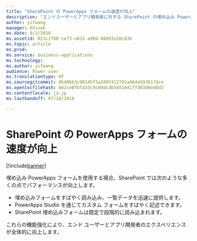 ```yaml
---
title: "SharePoint の PowerApps フォームの速度が向上"
description: "エンドユーザーとアプリ開発者に対する SharePoint の埋め込み PowerApps フォームのパフォーマンスが向上します"
author: yifwang
manager: KVivek
ms.date: 9/3/2018
ms.assetid: 021c1f60-ce73-e811-a96b-000d3a18c83b
ms.topic: article
ms.prod: 
ms.service: business-applications
ms.technology: 
ms.author: yifwang
audience: Power user
ms.translationtype: HT
ms.sourcegitcommit: 0b40bb3c98145f5a260f412701a884a5936174ce
ms.openlocfilehash: b62ce8fbfa33c9c00dcdb5851641ffd0398eddd2
ms.contentlocale: ja-jp
ms.lasthandoff: 07/18/2018

---
```

# <a name="powerapps-forms-in-sharepoint-are-faster"></a>SharePoint の PowerApps フォームの速度が向上


[!include[banner](../../includes/banner.md)]

埋め込み PowerApps フォームを使用する場合、SharePoint では次のような多くの点でパフォーマンスが向上します。

- 埋め込みフォームをすばやく読み込み、一覧データを迅速に提供します。
- PowerApps Studio を通じてカスタム フォームをすばやく記述できます。
- SharePoint 埋め込みフォームは既定で段階的に読み込まれます。

これらの機能強化により、エンド ユーザーとアプリ開発者のエクスペリエンスが全体的に向上します。


